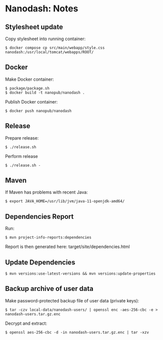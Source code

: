 Nanodash: Notes
===============

## Stylesheet update

Copy stylesheet into running container:

    $ docker compose cp src/main/webapp/style.css nanodash:/usr/local/tomcat/webapps/ROOT/


## Docker

Make Docker container:

    $ package/package.sh
    $ docker build -t nanopub/nanodash .

Publish Docker container:

    $ docker push nanopub/nanodash


## Release

Prepare release:

    $ ./release.sh

Perform release

    $ ./release.sh -


## Maven

If Maven has problems with recent Java:

    $ export JAVA_HOME=/usr/lib/jvm/java-11-openjdk-amd64/


## Dependencies Report

Run:

    $ mvn project-info-reports:dependencies

Report is then generated here: target/site/dependencies.html


## Update Dependencies

    $ mvn versions:use-latest-versions && mvn versions:update-properties


## Backup archive of user data

Make password-protected backup file of user data (private keys):

    $ tar -czv local-data/nanodash-users/ | openssl enc -aes-256-cbc -e > nanodash-users.tar.gz.enc

Decrypt and extract:

    $ openssl aes-256-cbc -d -in nanodash-users.tar.gz.enc | tar -xzv
